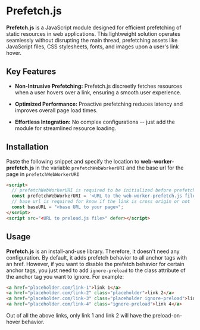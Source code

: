 # Prefetch.js

**Prefetch.js** is a JavaScript module designed for efficient prefetching of static resources in web applications. This lightweight solution operates seamlessly without disrupting the main thread, prefetching assets like JavaScript files, CSS stylesheets, fonts, and images upon a user's link hover.

## Key Features

- **Non-Intrusive Prefetching:** Prefetch.js discreetly fetches resources when a user hovers over a link, ensuring a smooth user experience.

- **Optimized Performance:** Proactive prefetching reduces latency and improves overall page load times.

- **Effortless Integration:** No complex configurations -- just add the module for streamlined resource loading.

## Installation
Paste the following snippet and specify the location to **web-worker-prefetch.js** in the variable `prefetchWebWorkerURI` and the base url for the page in `prefetchWebWorkerURI`
```html
<script>
  // prefetchWebWorkerURI is required to be initialized before prefetch.js
  const prefetchWebWorkerURI = '<URL to the web-worker-prefetch.js file>';
  // base url is required for know if the link is cross origin or not
  const baseURL = "<base URL to your page>";
</script>
<script src="<URL to preload.js file>" defer></script>
```

## Usage
**Prefetch.js** is an install-and-use library. Therefore, it doesn't need any configuration. By default, it adds prefetch behavior to all anchor tags with an href. However, if you want to disable the prefetch behavior for certain anchor tags, you just need to add `ignore-preload` to the class attribute of the anchor tag you want to ignore. For example:
```html
<a href="placeholder.com/link-1">link 1</a>
<a href="placeholder.com/link-2" class="placeholder">link 2</a>
<a href="placeholder.com/link-3" class="placeholder ignore-preload">link 3</a>
<a href="placeholder.com/link-4" class="ignore-preload">link 4</a>
```
Out of all the above links, only link 1 and link 2 will have the preload-on-hover behavior.
